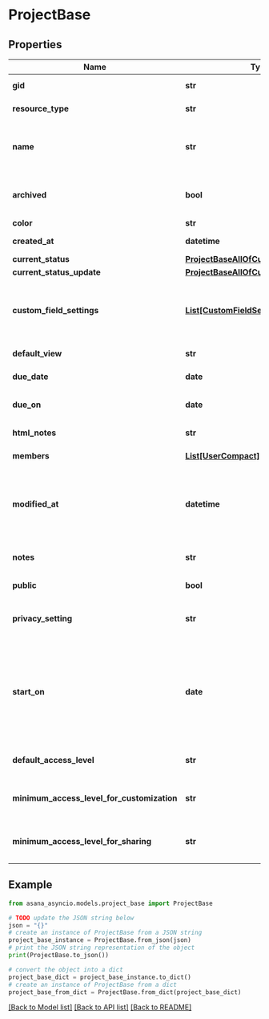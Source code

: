 # ProjectBase


## Properties

Name | Type | Description | Notes
------------ | ------------- | ------------- | -------------
**gid** | **str** | Globally unique identifier of the resource, as a string. | [optional] [readonly] 
**resource_type** | **str** | The base type of this resource. | [optional] [readonly] 
**name** | **str** | Name of the project. This is generally a short sentence fragment that fits on a line in the UI for maximum readability. However, it can be longer. | [optional] 
**archived** | **bool** | True if the project is archived, false if not. Archived projects do not show in the UI by default and may be treated differently for queries. | [optional] 
**color** | **str** | Color of the project. | [optional] 
**created_at** | **datetime** | The time at which this resource was created. | [optional] [readonly] 
**current_status** | [**ProjectBaseAllOfCurrentStatus**](ProjectBaseAllOfCurrentStatus.md) |  | [optional] 
**current_status_update** | [**ProjectBaseAllOfCurrentStatusUpdate**](ProjectBaseAllOfCurrentStatusUpdate.md) |  | [optional] 
**custom_field_settings** | [**List[CustomFieldSettingResponse]**](CustomFieldSettingResponse.md) | &lt;p&gt;&lt;strong style&#x3D;\&quot;color: #4573D2\&quot;&gt;Full object requires scope: &lt;/strong&gt;&lt;code&gt;custom_fields:read&lt;/code&gt;&lt;/p&gt;  Array of Custom Field Settings (in compact form). | [optional] [readonly] 
**default_view** | **str** | The default view (list, board, calendar, or timeline) of a project. | [optional] 
**due_date** | **date** | *Deprecated: new integrations should prefer the &#x60;due_on&#x60; field.* | [optional] 
**due_on** | **date** | The day on which this project is due. This takes a date with format YYYY-MM-DD. | [optional] 
**html_notes** | **str** | [Opt In](/docs/inputoutput-options). The notes of the project with formatting as HTML. | [optional] 
**members** | [**List[UserCompact]**](UserCompact.md) | Array of users who are members of this project. | [optional] [readonly] 
**modified_at** | **datetime** | The time at which this project was last modified. *Note: This does not currently reflect any changes in associations such as tasks or comments that may have been added or removed from the project.* | [optional] [readonly] 
**notes** | **str** | Free-form textual information associated with the project (ie., its description). | [optional] 
**public** | **bool** | *Deprecated:* new integrations use &#x60;privacy_setting&#x60; instead. | [optional] 
**privacy_setting** | **str** | The privacy setting of the project. *Note: Administrators in your organization may restrict the values of &#x60;privacy_setting&#x60;.* | [optional] 
**start_on** | **date** | The day on which work for this project begins, or null if the project has no start date. This takes a date with &#x60;YYYY-MM-DD&#x60; format. *Note: &#x60;due_on&#x60; or &#x60;due_at&#x60; must be present in the request when setting or unsetting the &#x60;start_on&#x60; parameter. Additionally, &#x60;start_on&#x60; and &#x60;due_on&#x60; cannot be the same date.* | [optional] 
**default_access_level** | **str** | The default access for users or teams who join or are added as members to the project. | [optional] 
**minimum_access_level_for_customization** | **str** | The minimum access level needed for project members to modify this project&#39;s workflow and appearance. | [optional] 
**minimum_access_level_for_sharing** | **str** | The minimum access level needed for project members to share the project and manage project memberships. | [optional] 

## Example

```python
from asana_asyncio.models.project_base import ProjectBase

# TODO update the JSON string below
json = "{}"
# create an instance of ProjectBase from a JSON string
project_base_instance = ProjectBase.from_json(json)
# print the JSON string representation of the object
print(ProjectBase.to_json())

# convert the object into a dict
project_base_dict = project_base_instance.to_dict()
# create an instance of ProjectBase from a dict
project_base_from_dict = ProjectBase.from_dict(project_base_dict)
```
[[Back to Model list]](../README.md#documentation-for-models) [[Back to API list]](../README.md#documentation-for-api-endpoints) [[Back to README]](../README.md)


